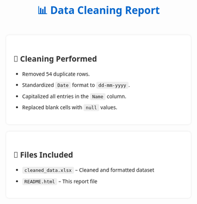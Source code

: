 <h1 style="font-family: 'Segoe UI', Tahoma, Geneva, Verdana, sans-serif; color: #0066cc; padding: 20px 0; text-align: center;">
  📊 Data Cleaning Report
</h1>

<div style="background: #ffffff; padding: 20px; margin-top: 20px; border-radius: 8px; box-shadow: 0 0 5px rgba(0,0,0,0.1); max-width: 800px; margin-left: auto; margin-right: auto;">
  <h2 style="font-family: 'Segoe UI', Tahoma, Geneva, Verdana, sans-serif; color: #333;">
    🧹 Cleaning Performed
  </h2>
  <ul style="font-family: 'Segoe UI', Tahoma, Geneva, Verdana, sans-serif; line-height: 1.6;">
    <li style="margin: 8px 0;">Removed 54 duplicate rows.</li>
    <li style="margin: 8px 0;">Standardized <code style="background: #eee; padding: 2px 6px; border-radius: 4px; font-size: 0.9em;">Date</code> format to <code style="background: #eee; padding: 2px 6px; border-radius: 4px; font-size: 0.9em;">dd-mm-yyyy</code>.</li>
    <li style="margin: 8px 0;">Capitalized all entries in the <code style="background: #eee; padding: 2px 6px; border-radius: 4px; font-size: 0.9em;">Name</code> column.</li>
    <li style="margin: 8px 0;">Replaced blank cells with <code style="background: #eee; padding: 2px 6px; border-radius: 4px; font-size: 0.9em;">null</code> values.</li>
  </ul>
</div>

<div style="background: #ffffff; padding: 20px; margin-top: 20px; border-radius: 8px; box-shadow: 0 0 5px rgba(0,0,0,0.1); max-width: 800px; margin-left: auto; margin-right: auto;">
  <h2 style="font-family: 'Segoe UI', Tahoma, Geneva, Verdana, sans-serif; color: #333;">
    📁 Files Included
  </h2>
  <ul style="font-family: 'Segoe UI', Tahoma, Geneva, Verdana, sans-serif; line-height: 1.6;">
    <li style="margin: 8px 0;"><code style="background: #eee; padding: 2px 6px; border-radius: 4px; font-size: 0.9em;">cleaned_data.xlsx</code> – Cleaned and formatted dataset</li>
    <li style="margin: 8px 0;"><code style="background: #eee; padding: 2px 6px; border-radius: 4px; font-size: 0.9em;">README.html</code> – This report file</li>
  </ul>
</div>
